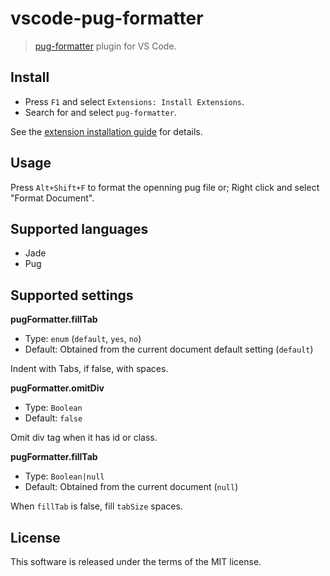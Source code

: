 
# vscode-pug-formatter

> [pug-formatter](https://github.com/ducfilan/pug-formatter) plugin for VS Code.

## Install

  * Press `F1` and select `Extensions: Install Extensions`.
  * Search for and select `pug-formatter`.

See the [extension installation guide](https://code.visualstudio.com/docs/editor/extension-gallery) for details.

## Usage

Press `Alt+Shift+F` to format the openning pug file or;
Right click and select "Format Document".

## Supported languages

  * Jade
  * Pug

## Supported settings

**pugFormatter.fillTab**

  * Type: `enum` (`default`, `yes`, `no`)
  * Default: Obtained from the current document default setting (`default`)

Indent with Tabs, if false, with spaces.

**pugFormatter.omitDiv**

  * Type: `Boolean`
  * Default: `false`

Omit div tag when it has id or class.

**pugFormatter.fillTab**

  * Type: `Boolean|null`
  * Default: Obtained from the current document (`null`)

When `fillTab` is false, fill `tabSize` spaces.

## License
This software is released under the terms of the MIT license.
